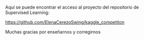Aquí se puede encontrar el acceso al proyecto del repositorio de Supervised Learning:

https://github.com/ElenaCerezoSwing/kaggle_competiton

Muchas gracias por enseñarnos y corregirnos
